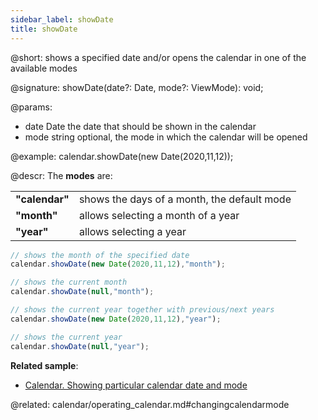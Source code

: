 ```yaml
---
sidebar_label: showDate
title: showDate
---          
```


@short: shows a specified date and/or opens the calendar in one of the available modes

@signature: showDate(date?: Date, mode?: ViewMode): void;

@params:
- date     Date        the date that should be shown in the calendar
- mode   string      optional, the mode in which the calendar will be opened



@example:
calendar.showDate(new Date(2020,11,12));



@descr:
The **modes** are:

<table>
    <tbody>
        <tr>
            <td><b>"calendar"</b></td>
            <td>shows the days of a month, the default mode</td>
        </tr>
        <tr>
            <td><b>"month"</b></td>
            <td>allows selecting a month of a year</td>
        </tr>
        <tr>
            <td><b>"year"</b></td>
            <td>allows selecting a year</td>
        </tr>
    </tbody>
</table>

~~~js
// shows the month of the specified date
calendar.showDate(new Date(2020,11,12),"month");

// shows the current month
calendar.showDate(null,"month");

// shows the current year together with previous/next years
calendar.showDate(new Date(2020,11,12),"year");

// shows the current year
calendar.showDate(null,"year");
~~~

**Related sample**:
- [Calendar. Showing particular calendar date and mode](https://snippet.dhtmlx.com/nyfzc8cl)

@related:
calendar/operating_calendar.md#changingcalendarmode
